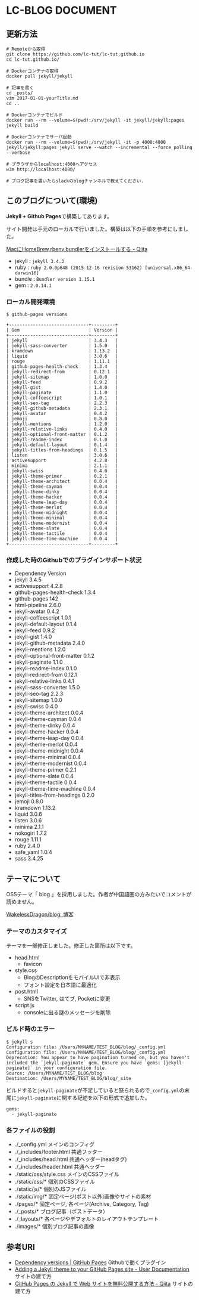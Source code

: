 # LC-BLOG DOCUMENT

## 更新方法

	# Remoteから取得
	git clone https://github.com/lc-tut/lc-tut.github.io
	cd lc-tut.github.io/
	
	# Dockerコンテナの取得
	docker pull jekyll/jekyll
	
	# 記事を書く
	cd _posts/
	vim 2017-01-01-yourTitle.md
	cd ..
	
	# Dockerコンテナでビルド
	docker run --rm --volume=$(pwd):/srv/jekyll -it jekyll/jekyll:pages jekyll build
	
	# Dockerコンテナでサーバ起動
	docker run --rm --volume=$(pwd):/srv/jekyll -it -p 4000:4000 jekyll/jekyll:pages jekyll serve --watch --incremental --force_polling --verbose
	
	# ブラウザからlocalhost:4000へアクセス
	w3m http://localhost:4000/

	# ブログ記事を書いたらslackのblogチャンネルで教えてください.

## このブログについて(環境)

**Jekyll + Github Pages**で構築してあります。

サイト開発は手元のローカルで行いました。構築は以下の手順を参考にしました。

[MacにHomeBrew,rbenv,bundlerをインストールする - Qiita](http://qiita.com/shinkuFencer/items/3679cfd966f6a61ccd1b)

- jekyll : `jekyll 3.4.3`
- ruby : `ruby 2.0.0p648 (2015-12-16 revision 53162) [universal.x86_64-darwin16]`
- bundle : `Bundler version 1.15.1`
- gem : `2.0.14.1`

### ローカル開発環境

`$ github-pages versions`

    +------------------------------+---------+
    | Gem                          | Version |
    +------------------------------+---------+
    | jekyll                       | 3.4.3   |
    | jekyll-sass-converter        | 1.5.0   |
    | kramdown                     | 1.13.2  |
    | liquid                       | 3.0.6   |
    | rouge                        | 1.11.1  |
    | github-pages-health-check    | 1.3.4   |
    | jekyll-redirect-from         | 0.12.1  |
    | jekyll-sitemap               | 1.0.0   |
    | jekyll-feed                  | 0.9.2   |
    | jekyll-gist                  | 1.4.0   |
    | jekyll-paginate              | 1.1.0   |
    | jekyll-coffeescript          | 1.0.1   |
    | jekyll-seo-tag               | 2.2.3   |
    | jekyll-github-metadata       | 2.3.1   |
    | jekyll-avatar                | 0.4.2   |
    | jemoji                       | 0.8.0   |
    | jekyll-mentions              | 1.2.0   |
    | jekyll-relative-links        | 0.4.0   |
    | jekyll-optional-front-matter | 0.1.2   |
    | jekyll-readme-index          | 0.1.0   |
    | jekyll-default-layout        | 0.1.4   |
    | jekyll-titles-from-headings  | 0.1.5   |
    | listen                       | 3.0.6   |
    | activesupport                | 4.2.8   |
    | minima                       | 2.1.1   |
    | jekyll-swiss                 | 0.4.0   |
    | jekyll-theme-primer          | 0.2.1   |
    | jekyll-theme-architect       | 0.0.4   |
    | jekyll-theme-cayman          | 0.0.4   |
    | jekyll-theme-dinky           | 0.0.4   |
    | jekyll-theme-hacker          | 0.0.4   |
    | jekyll-theme-leap-day        | 0.0.4   |
    | jekyll-theme-merlot          | 0.0.4   |
    | jekyll-theme-midnight        | 0.0.4   |
    | jekyll-theme-minimal         | 0.0.4   |
    | jekyll-theme-modernist       | 0.0.4   |
    | jekyll-theme-slate           | 0.0.4   |
    | jekyll-theme-tactile         | 0.0.4   |
    | jekyll-theme-time-machine    | 0.0.4   |
    +------------------------------+---------+

### 作成した時のGithubでのプラグインサポート状況

- Dependency  Version
- jekyll  3.4.5
- activesupport  4.2.8
- github-pages-health-check  1.3.4
- github-pages  142
- html-pipeline  2.6.0
- jekyll-avatar  0.4.2
- jekyll-coffeescript  1.0.1
- jekyll-default-layout  0.1.4
- jekyll-feed  0.9.2
- jekyll-gist  1.4.0
- jekyll-github-metadata  2.4.0
- jekyll-mentions  1.2.0
- jekyll-optional-front-matter  0.1.2
- jekyll-paginate  1.1.0
- jekyll-readme-index  0.1.0
- jekyll-redirect-from  0.12.1
- jekyll-relative-links  0.4.1
- jekyll-sass-converter  1.5.0
- jekyll-seo-tag  2.2.3
- jekyll-sitemap  1.0.0
- jekyll-swiss  0.4.0
- jekyll-theme-architect  0.0.4
- jekyll-theme-cayman  0.0.4
- jekyll-theme-dinky  0.0.4
- jekyll-theme-hacker  0.0.4
- jekyll-theme-leap-day  0.0.4
- jekyll-theme-merlot  0.0.4
- jekyll-theme-midnight  0.0.4
- jekyll-theme-minimal  0.0.4
- jekyll-theme-modernist  0.0.4
- jekyll-theme-primer  0.2.1
- jekyll-theme-slate  0.0.4
- jekyll-theme-tactile  0.0.4
- jekyll-theme-time-machine  0.0.4
- jekyll-titles-from-headings  0.2.0
- jemoji  0.8.0
- kramdown  1.13.2
- liquid  3.0.6
- listen  3.0.6
- minima  2.1.1
- nokogiri  1.7.2
- rouge  1.11.1
- ruby  2.4.0
- safe_yaml  1.0.4
- sass  3.4.25

## テーマについて

OSSテーマ「 blog 」を採用しました。作者が中国語圏の方みたいでコメントが読めません。

[WakelessDragon/blog: 博客](https://github.com/WakelessDragon/blog)

### テーマのカスタマイズ

テーマを一部修正しました。修正した箇所は以下です。

- head.html
	- favicon
- style.css
	- BlogのDescriptionをモバイルUIで非表示
	- フォント設定を日本語に最適化
- post.html
	- SNSをTwitter, はてブ, Pocketに変更
-  script.js
	- consoleに出る謎のメッセージを削除

### ビルド時のエラー

    $ jekyll s
    Configuration file: /Users/MYNAME/TEST_BLOG/blog/_config.yml
    Configuration file: /Users/MYNAME/TEST_BLOG/blog/_config.yml
    Deprecation: You appear to have pagination turned on, but you haven't included the `jekyll-paginate` gem. Ensure you have `gems: [jekyll-paginate]` in your configuration file.
    Source: /Users/MYNAME/TEST_BLOG/blog
    Destination: /Users/MYNAME/TEST_BLOG/blog/_site

ビルドすると`jekyll-paginate`が不足していると怒られるので`_config.yml`の末尾に`jekyll-paginate`に関する記述を以下の形式で追加した。

    gems: 
      - jekyll-paginate

### 各ファイルの役割

- ./_config.yml メインのコンフィグ
- ./_includes/footer.html 共通フッター
- ./_includes/head.html 共通ヘッダー(headタグ)
- ./_includes/header.html 共通ヘッダー
- ./static/css/style.css メインのCSSファイル
- ./static/css/* 個別のCSSファイル
- ./static/js/* 個別のJSファイル
- ./static/img/* 固定ページ(ポスト以外)画像やサイトの素材
- ./pages/* 固定ページ, 各ページ(Archive, Category, Tag)
- ./_posts/* ブログ記事（ポストデータ）
- ./_layouts/* 各ページやデフォルトのレイアウトテンプレート
- ./images/* 個別ブログ記事の画像

## 参考URI

- [Dependency versions | GitHub Pages](https://pages.github.com/versions/) Githubで動くプラグイン
- [Adding a Jekyll theme to your GitHub Pages site - User Documentation](https://help.github.com/articles/adding-a-jekyll-theme-to-your-github-pages-site/) サイトの建て方
- [GitHub Pages の Jekyll で Web サイトを無料公開する方法 - Qiita](http://qiita.com/takuya0301/items/374b2ab5be407b138ef9) サイトの建て方

